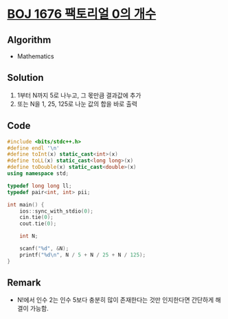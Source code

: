 # [BOJ 1676 팩토리얼 0의 개수](https://www.acmicpc.net/problem/1676)

## Algorithm
* Mathematics

## Solution
1. 1부터 N까지 5로 나누고, 그 몫만큼 결과값에 추가
2. 또는 N을 1, 25, 125로 나눈 값의 합을 바로 출력

## Code
```cpp
#include <bits/stdc++.h>
#define endl '\n'
#define toInt(x) static_cast<int>(x)
#define toLL(x) static_cast<long long>(x)
#define toDouble(x) static_cast<double>(x)
using namespace std;

typedef long long ll;
typedef pair<int, int> pii;

int main() {
	ios::sync_with_stdio(0);
	cin.tie(0);
	cout.tie(0);

	int N;

	scanf("%d", &N);
	printf("%d\n", N / 5 + N / 25 + N / 125);
}
```

## Remark
* N!에서 인수 2는 인수 5보다 충분히 많이 존재한다는 것만 인지한다면 간단하게 해결이 가능함.